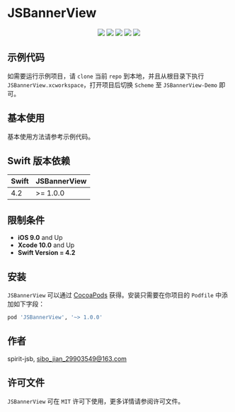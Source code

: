 # JSBannerView

<p align="center">
<a href="https://github.com/apple/swift"><img src="https://img.shields.io/badge/language-swift-red.svg"></a>
<a href="https://github.com/apple/swift"><img src="https://img.shields.io/badge/swift%20version-4.2-orange.svg"></a>
<a href="https://github.com/spirit-jsb/JSBannerView/"><img src="https://img.shields.io/cocoapods/v/JSBannerView.svg?style=flat"></a>
<a href="https://github.com/spirit-jsb/JSBannerView/blob/master/LICENSE"><img src="https://img.shields.io/cocoapods/l/JSBannerView.svg?style=flat"></a>
<a href="https://cocoapods.org/pods/JSBannerView"><img src="https://img.shields.io/cocoapods/p/JSBannerView.svg?style=flat"></a>
</p>

## 示例代码

如需要运行示例项目，请 `clone` 当前 `repo` 到本地，并且从根目录下执行 `JSBannerView.xcworkspace`，打开项目后切换 `Scheme` 至 `JSBannerView-Demo` 即可。

## 基本使用
基本使用方法请参考示例代码。

## Swift 版本依赖
| Swift | JSBannerView |
| ------| -------------|
| 4.2   | >= 1.0.0     |

## 限制条件
* **iOS 9.0** and Up
* **Xcode 10.0** and Up
* **Swift Version = 4.2**

## 安装

`JSBannerView` 可以通过 [CocoaPods](https://cocoapods.org) 获得。安装只需要在你项目的 `Podfile` 中添加如下字段：

```ruby
pod 'JSBannerView', '~> 1.0.0'
```

## 作者

spirit-jsb, sibo_jian_29903549@163.com

## 许可文件

`JSBannerView` 可在 `MIT` 许可下使用，更多详情请参阅许可文件。
